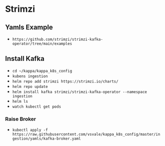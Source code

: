 # Strimzi

## Yamls Example

- `https://github.com/strimzi/strimzi-kafka-operator/tree/main/examples`

## Install Kafka

- `cd ~/kappa/kappa_k8s_config`
- `kubens ingestion`
- `helm repo add strimzi https://strimzi.io/charts/`
- `helm repo update`
- `helm install kafka strimzi/strimzi-kafka-operator --namespace ingestion`
- `helm ls`
- `watch kubectl get pods`

### Raise Broker

- `kubectl apply -f https://raw.githubusercontent.com/vsvale/kappa_k8s_config/master/ingestion/yamls/kafka-broker.yaml`
